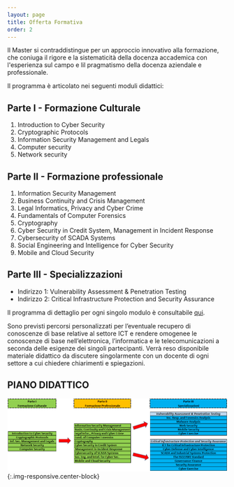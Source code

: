 ```yaml
---
layout: page
title: Offerta Formativa
order: 2
---
```


Il Master si contraddistingue per un approccio innovativo alla formazione, che coniuga il rigore e la sistematicità della docenza  accademica con l'esperienza sul campo e lil pragmatismo della docenza aziendale e professionale.

 
Il programma è articolato nei seguenti moduli didattici:
 
## Parte I - Formazione Culturale

1. Introduction to Cyber Security
2. Cryptographic Protocols
3. Information Security Management and Legals
4. Computer security
5. Network security


## Parte II - Formazione professionale
1. Information Security Management
2. Business Continuity and Crisis Management
3. Legal Informatics, Privacy and Cyber Crime
4. Fundamentals of Computer Forensics
5. Cryptography
6. Cyber Security in Credit System, Management in Incident Response
7. Cybersecurity of SCADA Systems
8. Social Engineering and Intelligence for Cyber Security
9. Mobile and Cloud Security


## Parte III - Specializzazioni

* Indirizzo 1: Vulnerability Assessment & Penetration Testing						
* Indirizzo 2: Critical Infrastructure Protection and Security Assurance						
 
Il programma di dettaglio per ogni singolo modulo è consultabile [qui](https://docs.google.com/document/d/1xrZs8E6M0UVmLB5BxWX9p81Fz73QQY9HRh5sAoh90LI/edit?usp=sharing).

Sono previsti percorsi personalizzati per l’eventuale recupero di conoscenze di base relative al settore ICT e rendere omogenee le conoscenze di base nell’elettronica, l’informatica e le telecomunicazioni a seconda delle esigenze dei singoli partecipanti.  Verrà reso disponibile materiale didattico da discutere singolarmente con un docente di ogni settore a cui chiedere chiarimenti e spiegazioni.

## PIANO DIDATTICO

![Piano Didattico](/offerta.PNG){:.img-responsive.center-block}

